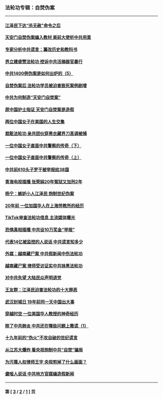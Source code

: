 ### 法轮功专辑：自焚伪案
---
#### [江泽民下达“杀无赦”命令之后](../../pages/nf5562/n13878084.md?08070430) 
#### [天安门自焚伪案编入教材 美前大使析中共用意](../../pages/nf5562/n13791932.md?08070430) 
#### [专家分析中共谎言：纂改历史和教科书](../../pages/nf5562/n13781542.md?08070430) 
#### [界立建盛赞法轮功 控诉中共活摘器官暴行](../../pages/nf5562/n13781971.md?08070430) 
#### [中共1400例伪案是如何出炉的（5）](../../pages/nf5562/n13226831.md?08070430) 
#### [自焚伪案后 法轮功学员被迫害致死案例剧增](../../pages/nf5562/n13190600.md?08070430) 
#### [中共为何制造“天安门自焚案”](../../pages/nf5562/n13183270.md?08070430) 
#### [原中国护士指证 天安门自焚案是造假](../../pages/nf5562/n13172289.md?08070430) 
#### [两位中国女子在美国的人生交集](../../pages/nf5562/n13156138.md?08070430) 
#### [栽赃法轮功 亲共团伙穿黑衣藏界刀高调被捕](../../pages/nf5562/n13073780.md?08070430) 
#### [一位中国女子直面中共警察的传奇（下）](../../pages/nf5562/n12989706.md?08070430) 
#### [一位中国女子直面中共警察的传奇（上）](../../pages/nf5562/n12985072.md?08070430) 
#### [中共前610头子罗干被举报给38国](../../pages/nf5562/n12975419.md?08070430) 
#### [青海电视插播 张荣娟20年冤狱又加刑2年](../../pages/nf5562/n12738166.md?08070430) 
#### [杨宁：嫉妒小人江泽民 炮制世纪伪案](../../pages/nf5562/n12724108.md?08070430) 
#### [20年前 一位加国华人在上海劳教所的经历](../../pages/nf5562/n12707932.md?08070430) 
#### [TikTok审查法轮功信息 主流媒体曝光](../../pages/nf5562/n12362336.md?08070430) 
#### [恐惧真相插播 中共设10万奖金“举报”](../../pages/nf5562/n12306396.md?08070430) 
#### [代表14亿被监控的人说话 中共谎言知多少](../../pages/nf5562/n12297484.md?08070430) 
#### [外媒：越南藏尸案 中共假新闻中伤法轮功](../../pages/nf5562/n12264411.md?08070430) 
#### [越南藏尸案 律师受访证实中共抹黑法轮功](../../pages/nf5562/n12261878.md?08070430) 
#### [对中共失望 大陆民众声明退党](../../pages/nf5562/n12187315.md?08070430) 
#### [王友群：江泽民迫害法轮功的十大罪恶](../../pages/nf5562/n12169074.md?08070430) 
#### [武汉封城日 19年前同一天中国出大事](../../pages/nf5562/n12150901.md?08070430) 
#### [穿越时空  一位美国华人教授的神奇经历](../../pages/nf5562/n12097460.md?08070430) 
#### [除了中共肺炎 中共还在哪些问题上撒谎（1）](../../pages/nf5562/n11955770.md?08070430) 
#### [十九年前的“伪火”不攻自破的世纪谎言](../../pages/nf5562/n11813238.md?08070430) 
#### [从江苏大爆炸 看央视炮制中共“自焚”骗局](../../pages/nf5562/n11140275.md?08070430) 
#### [为污蔑人权律师王宇 央视剪掉了什么画面？](../../pages/nf5562/n11130142.md?08070430) 
#### [聋哑人说话 中共地方官媒编造假新闻](../../pages/nf5562/n11006067.md?08070430) 

---
#### 第 [ [3](./3.md?08070430) / [2](./2.md?08070430) / [1](./1.md?08070430) ] 页
